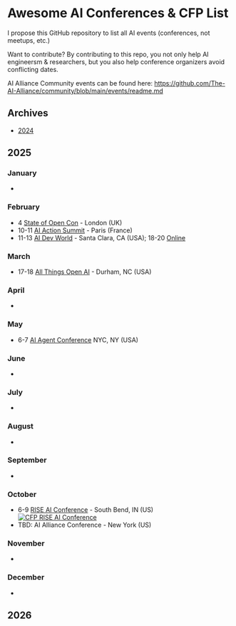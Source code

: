 
# Awesome AI Conferences & CFP List

I propose this GitHub repository to list all AI events (conferences, not meetups, etc.) 

Want to contribute? By contributing to this repo, you not only help AI engineersm & researchers, but you also help conference organizers avoid conflicting dates.

AI Alliance Community events can be found here: https://github.com/The-AI-Alliance/community/blob/main/events/readme.md

## Archives

* [2024](archives/2024.md)

## 2025

### January
* 

### February
* 4 [State of Open Con](https://stateofopencon.com) - London (UK)
* 10-11 [AI Action Summit](https://www.elysee.fr/en/sommet-pour-l-action-sur-l-ia) - Paris (France)
* 11-13 [AI Dev World](https://aidevworld.com) - Santa Clara, CA (USA); 18-20 [Online](https://aidevworld.com)

### March
* 17-18 [All Things Open AI](https://allthingsopen.ai/) - Durham, NC (USA)

### April
*

### May
* 6-7 [AI Agent Conference](https://agentconference.com) NYC, NY (USA)

### June
*

### July
*

### August
*

### September
*

### October
* 6-9 [RISE AI Conference](https://lucyinstitute.nd.edu/news-events/rise-ai-society-conference/) - South Bend, IN (US) <a href="[https://sessionize.com/techmang/](https://lucyinstitute.nd.edu/news-events/rise-ai-society-conference/rise-ai-conference-2025-call-for-submissions/)"><img alt="CFP RISE AI Conference" src="https://img.shields.io/static/v1?label=CFP&message=until%2025-March-2025&color=red"></a>
* TBD: AI Alliance Conference - New York (US) 

### November
*

### December
*

## 2026
